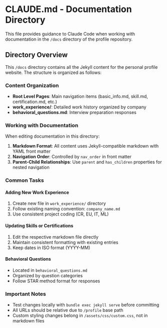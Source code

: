 # CLAUDE.md - Documentation Directory

This file provides guidance to Claude Code when working with documentation in the `/docs` directory of the profile repository.

## Directory Overview

This `/docs` directory contains all the Jekyll content for the personal profile website. The structure is organized as follows:

### Content Organization
- **Root Level Pages**: Main navigation items (basic_info.md, skill.md, certification.md, etc.)
- **work_experience/**: Detailed work history organized by company
- **behavioral_questions.md**: Interview preparation responses

### Working with Documentation

When editing documentation in this directory:

1. **Markdown Format**: All content uses Jekyll-compatible markdown with YAML front matter
2. **Navigation Order**: Controlled by `nav_order` in front matter
3. **Parent-Child Relationships**: Use `parent` and `has_children` properties for nested navigation

### Common Tasks

#### Adding New Work Experience
1. Create new file in `work_experience/` directory
2. Follow existing naming convention: `company_name.md`
3. Use consistent project coding (CR, EU, IT, ML)

#### Updating Skills or Certifications
1. Edit the respective markdown file directly
2. Maintain consistent formatting with existing entries
3. Keep dates in ISO format (YYYY-MM)

#### Behavioral Questions
- Located in `behavioral_questions.md`
- Organized by question categories
- Follow STAR method format for responses

### Important Notes
- Test changes locally with `bundle exec jekyll serve` before committing
- All URLs should be relative due to `/profile` base path
- Custom styling changes belong in `/assets/css/custom.css`, not in markdown files